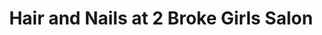 ---
title: "Hair and Nails at 2 Broke Girls Salon"
url: /duncan/hair-and-nails-at-2-broke-girls-salon/
shop: beauty
---